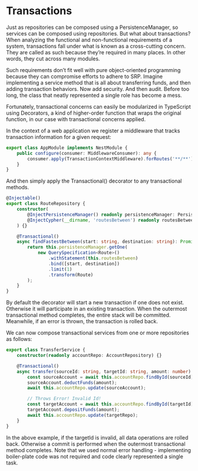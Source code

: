 # Transactions

Just as repositories can be composed using a PersistenceManager, so services can be composed using repositories. But what about transactions? When analyzing the functional and non-functional requirements of a system, transactions fall under what is known as a cross-cutting concern. They are called as such because they’re required in many places. In other words, they cut across many modules.

Such requirements don’t fit well with pure object-oriented programming because they can compromise efforts to adhere to SRP. Imagine implementing a service method that is all about transferring funds, and then adding transaction behaviors. Now add security. And then audit. Before too long, the class that neatly represented a single role has become a mess.

Fortunately, transactional concerns can easily be modularized in TypeScript using Decorators, a kind of higher-order function that wraps the original function, in our case with transactional concerns applied.

In the context of a web application we register a middleware that tracks transaction information for a given request:

```typescript
export class AppModule implements NestModule {
    public configure(consumer: MiddlewareConsumer): any {
        consumer.apply(TransactionContextMiddleware).forRoutes('**/**');
    }
}
```

And then simply apply the Transactional() decorator to any transactional methods.

```typescript
@Injectable()
export class RouteRepository {
    constructor(
        @InjectPersistenceManager() readonly persistenceManager: PersistenceManager,
        @InjectCypher(__dirname, 'routesBetween') readonly routesBetween: string
    ) {}

    @Transactional()
    async findFastestBetween(start: string, destination: string): Promise<Route> {
        return this.persistenceManager.getOne(
            new QuerySpecification<Route>()
                .withStatement(this.routesBetween)
                .bind([start, destination])
                .limit(1)
                .transform(Route)
        );
    }
}
```

By default the decorator will start a new transaction if one does not exist. Otherwise it will participate in an existing transaction. When the outermost transactional method completes, the entire stack will be committed. Meanwhile, if an error is thrown, the transaction is rolled back.

We can now compose transactional services from one or more repositories as follows:

```typescript
export class TransferService {
    constructor(readonly accountRepo: AccountRepository) {}

    @Transactional()
    async transfer(sourceId: string, targetId: string, amount: number): Promise<void> {
        const sourceAccount = await this.accountRepo.findById(sourceId);
        sourceAccount.deductFunds(amount);
        await this.accountRepo.update(sourceAccount);

        // Throws Error! Invalid Id!
        const targetAccount = await this.accountRepo.findById(targetId);
        targetAccount.depositFunds(amount);
        await this.accountRepo.update(targetRepo);
    }
}
```

In the above example, if the targetId is invalid, all data operations are rolled back. Otherwise a commit is performed when the outermost transactional method completes. Note that we used normal error handling - implementing boiler-plate code was not required and code clearly represented a single task.
